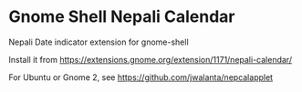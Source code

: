 # Gnome Shell Nepali Calendar

Nepali Date indicator extension for gnome-shell

Install it from
https://extensions.gnome.org/extension/1171/nepali-calendar/

For Ubuntu or Gnome 2, see https://github.com/jwalanta/nepcalapplet
